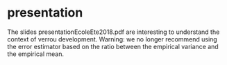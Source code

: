 # presentation

The slides presentationEcoleEte2018.pdf  are interesting to understand the context of verrou development.
Warning: we no longer recommend using the error estimator based on the ratio between the empirical variance and the empirical mean.


